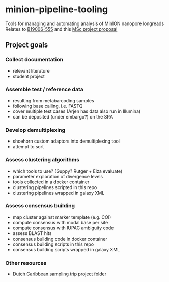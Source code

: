 # minion-pipeline-tooling

Tools for managing and automating analysis of MinION nanopore longreads
Relates to [B19006-555](https://docs.google.com/spreadsheets/d/14XQJgJ_Fk2FqaAuyZOWalApxIOcrkr5V0KlYvKmkl6Q/edit?ts=5ca74201#gid=420939240) and this [MSc project proposal](https://docs.google.com/document/d/1eZRCKmotnMgoF08aTI3XvSKGO5fuuFFwqTTYFTFagEI/edit)

## Project goals

### Collect documentation

- relevant literature
- student project

### Assemble test / reference data

- resulting from metabarcoding samples
- following base calling, i.e. FASTQ
- cover multiple test cases (Arjen has data also run in Illumina)
- can be deposited (under embargo?) on the SRA

### Develop demultiplexing

- shoehorn custom adaptors into demultiplexing tool
- attempt to sort

### Assess clustering algorithms

- which tools to use? (Guppy? Rutger + Elza evaluate)
- parameter exploration of divergence levels
- tools collected in a docker container
- clustering pipelines scripted in this repo
- clustering pipelines wrapped in galaxy XML

### Assess consensus building

- map cluster against marker template (e.g. COI)
- compute consensus with modal base per site
- compute consensus with IUPAC ambiguity code
- assess BLAST hits
- consensus building code in docker container
- consensus building scripts in this repo
- consensus building scripts wrapped in galaxy XML

### Other resources

- [Dutch Caribbean sampling trip project folder](https://drive.google.com/drive/folders/0AJciDEav_vtMUk9PVA)
